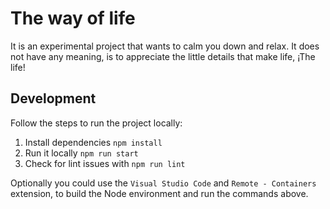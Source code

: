 # The way of life

It is an experimental project that wants to calm you down and relax. It does not have any meaning, is to appreciate the little details that make life, ¡The life!

## Development

Follow the steps to run the project locally:

1. Install dependencies `npm install`
2. Run it locally `npm run start`
3. Check for lint issues with `npm run lint`

Optionally you could use the `Visual Studio Code` and `Remote - Containers` extension, to build the Node environment and run the commands above.